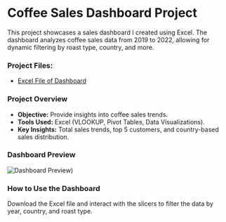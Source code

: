 # Coffee Sales Dashboard Project

This project showcases a sales dashboard I created using Excel. The dashboard analyzes coffee sales data from 2019 to 2022, allowing for dynamic filtering by roast type, country, and more.

### Project Files:

- [Excel File of Dashboard](https://docs.google.com/spreadsheets/d/1gZFwYxc4TCjmHQ2GNVtKuJ85SKiVAg8h/edit?usp=sharing&ouid=101596146750893154535&rtpof=true&sd=true)


### Project Overview

- **Objective:** Provide insights into coffee sales trends.
- **Tools Used:** Excel (VLOOKUP, Pivot Tables, Data Visualizations).
- **Key Insights:** Total sales trends, top 5 customers, and country-based sales distribution.

### Dashboard Preview

![Dashboard Preview](https://github.com/user-attachments/assets/d589282f-04a8-4a43-b79e-dd55f11f31d7))

### How to Use the Dashboard
Download the Excel file and interact with the slicers to filter the data by year, country, and roast type.



